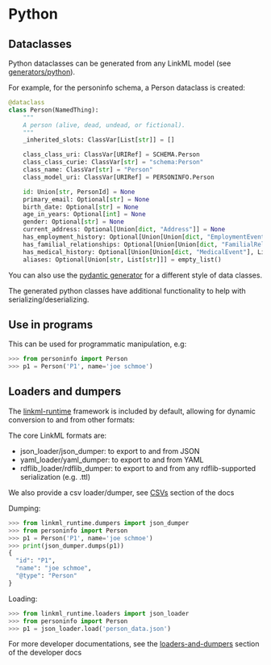 # Python

## Dataclasses

Python dataclasses can be generated from any LinkML model (see [generators/python](../generators/python)).

For example, for the personinfo schema, a Person dataclass is created:

```python
@dataclass
class Person(NamedThing):
    """
    A person (alive, dead, undead, or fictional).
    """
    _inherited_slots: ClassVar[List[str]] = []

    class_class_uri: ClassVar[URIRef] = SCHEMA.Person
    class_class_curie: ClassVar[str] = "schema:Person"
    class_name: ClassVar[str] = "Person"
    class_model_uri: ClassVar[URIRef] = PERSONINFO.Person

    id: Union[str, PersonId] = None
    primary_email: Optional[str] = None
    birth_date: Optional[str] = None
    age_in_years: Optional[int] = None
    gender: Optional[str] = None
    current_address: Optional[Union[dict, "Address"]] = None
    has_employment_history: Optional[Union[Union[dict, "EmploymentEvent"], List[Union[dict, "EmploymentEvent"]]]] = empty_list()
    has_familial_relationships: Optional[Union[Union[dict, "FamilialRelationship"], List[Union[dict, "FamilialRelationship"]]]] = empty_list()
    has_medical_history: Optional[Union[Union[dict, "MedicalEvent"], List[Union[dict, "MedicalEvent"]]]] = empty_list()
    aliases: Optional[Union[str, List[str]]] = empty_list()
```

You can also use the [pydantic generator](../generators/pydantic) for a different style of data classes.

The generated python classes have additional functionality to help with serializing/deserializing.

## Use in programs

This can be used for programmatic manipulation, e.g:

```python
>>> from personinfo import Person
>>> p1 = Person('P1', name='joe schmoe')
```

## Loaders and dumpers

The [linkml-runtime](https://github.com/linkml/linkml-runtime) framework is included by default, allowing for dynamic conversion to and from other formats:

The core LinkML formats are:

* json_loader/json_dumper: to export to and from JSON
* yaml_loader/yaml_dumper: to export to and from YAML
* rdflib_loader/rdflib_dumper: to export to and from any rdflib-supported serialization (e.g. .ttl)

We also provide a csv loader/dumper, see [CSVs](csvs) section of the docs

Dumping:

```python
>>> from linkml_runtime.dumpers import json_dumper
>>> from personinfo import Person
>>> p1 = Person('P1', name='joe schmoe')
>>> print(json_dumper.dumps(p1))
{
  "id": "P1",
  "name": "joe schmoe",
  "@type": "Person"
}
```

Loading:

```python
>>> from linkml_runtime.loaders import json_loader
>>> from personinfo import Person
>>> p1 = json_loader.load('person_data.json')
```

For more developer documentations, see the [loaders-and-dumpers](../developers/loaders-and-dumpers.html) section of the developer docs


